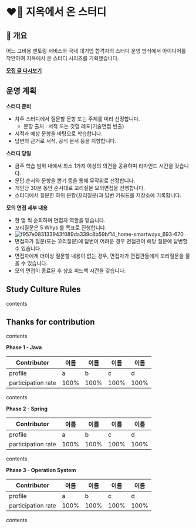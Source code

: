 # ❤️‍🔥 지옥에서 온 스터디

## 📌 개요

어느 고비용 멘토링 서비스와 국내 대기업 합격자의 스터디 운영 방식에서 아이디어를 착안하여 지옥에서 온 스터디 시리즈를 기획했습니다.

[**모집 글 다시보기**](https://www.inflearn.com/studies/1106632)

## 운영 계획

**스터디 준비**
- 차주 스터디에서 질문할 문항 또는 주제를 미리 선정합니다.
  - 문항 출처 : 서적 또는 깃헙 레포(기술면접 빈출)
- 서적과 예상 문항을 바탕으로 학습합니다.
- 답변의 근거로 서적, 공식 문서 등을 지향합니다.

**스터디 당일**
- 금주 학습 범위 내에서 최소 1가지 이상의 의견을 공유하며 리마인드 시간을 갖습니다.
- 문답 순서와 문항을 뽑기 등을 통해 무작위로 선정합니다.
- 개인당 30분 동안 순서대로 꼬리질문 모의면접을 진행합니다.
- 스터디에서 질문한 하위 문항(꼬리질문)과 답변 키워드를 저장소에 기록합니다.

**모의 면접 세부 내용**
- 한 명 씩 순회하며 면접자 역할을 맡습니다.
- 꼬리질문은 5 Whys 를 목표로 진행합니다.
- ![f957e083133943f089da339c8b59bf14_home-smartwayx_693-670](https://github.com/proHyundo/backend-cs-study/assets/128882585/14a298d4-bc04-41b4-8460-1ba0e1ee9c25)
- 면접자가 질문(또는 꼬리질문)에 답변이 어려운 경우 면접관이 해당 질문에 답변할 수 있습니다.
- 면접자에게 더이상 질문할 내용이 없는 경우, 면접자가 면접관들에게 꼬리질문을 물을 수 있습니다.
- 모의 면접이 종료된 후 상호 피드백 시간을 갖습니다.

## Study Culture Rules

contents

## Thanks for contribution

contents

**Phase 1 - Java**

|Contributor|이름|이름|이름|이름|
|-----------|---|---|---|---|
|profile|a|b|c|d|
|participation rate|100%|100%|100%|100%|

contents

**Phase 2 - Spring**

|Contributor|이름|이름|이름|이름|
|-----------|---|---|---|---|
|profile|a|b|c|d|
|participation rate|100%|100%|100%|100%|

contents

**Phase 3 - Operation System**

|Contributor|이름|이름|이름|이름|
|-----------|---|---|---|---|
|profile|a|b|c|d|
|participation rate|100%|100%|100%|100%|

contents

